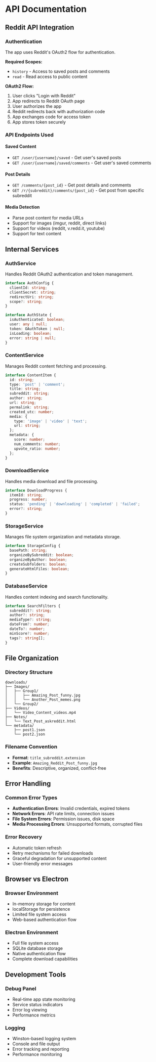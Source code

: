 # API Documentation

## Reddit API Integration

### Authentication
The app uses Reddit's OAuth2 flow for authentication.

**Required Scopes:**
- `history` - Access to saved posts and comments
- `read` - Read access to public content

**OAuth2 Flow:**
1. User clicks "Login with Reddit"
2. App redirects to Reddit OAuth page
3. User authorizes the app
4. Reddit redirects back with authorization code
5. App exchanges code for access token
6. App stores token securely

### API Endpoints Used

#### Saved Content
- `GET /user/{username}/saved` - Get user's saved posts
- `GET /user/{username}/saved/comments` - Get user's saved comments

#### Post Details
- `GET /comments/{post_id}` - Get post details and comments
- `GET /r/{subreddit}/comments/{post_id}` - Get post from specific subreddit

#### Media Detection
- Parse post content for media URLs
- Support for images (imgur, reddit, direct links)
- Support for videos (reddit, v.redd.it, youtube)
- Support for text content

## Internal Services

### AuthService
Handles Reddit OAuth2 authentication and token management.

```typescript
interface AuthConfig {
  clientId: string;
  clientSecret: string;
  redirectUri: string;
  scope?: string;
}

interface AuthState {
  isAuthenticated: boolean;
  user: any | null;
  token: OAuthToken | null;
  isLoading: boolean;
  error: string | null;
}
```

### ContentService
Manages Reddit content fetching and processing.

```typescript
interface ContentItem {
  id: string;
  type: 'post' | 'comment';
  title: string;
  subreddit: string;
  author: string;
  url: string;
  permalink: string;
  created_utc: number;
  media: {
    type: 'image' | 'video' | 'text';
    url: string;
  };
  metadata: {
    score: number;
    num_comments: number;
    upvote_ratio: number;
  };
}
```

### DownloadService
Handles media download and file processing.

```typescript
interface DownloadProgress {
  itemId: string;
  progress: number;
  status: 'pending' | 'downloading' | 'completed' | 'failed';
  error?: string;
}
```

### StorageService
Manages file system organization and metadata storage.

```typescript
interface StorageConfig {
  basePath: string;
  organizeBySubreddit: boolean;
  organizeByAuthor: boolean;
  createSubfolders: boolean;
  generateHtmlFiles: boolean;
}
```

### DatabaseService
Handles content indexing and search functionality.

```typescript
interface SearchFilters {
  subreddit?: string;
  author?: string;
  mediaType?: string;
  dateFrom?: number;
  dateTo?: number;
  minScore?: number;
  tags?: string[];
}
```

## File Organization

### Directory Structure
```
downloads/
├── Images/
│   ├── Group1/
│   │   ├── Amazing_Post_funny.jpg
│   │   └── Another_Post_memes.png
│   └── Group2/
├── Videos/
│   └── Video_Content_videos.mp4
├── Notes/
│   └── Text_Post_askreddit.html
└── metadata/
    ├── post1.json
    └── post2.json
```

### Filename Convention
- **Format**: `title_subreddit.extension`
- **Example**: `Amazing_Reddit_Post_funny.jpg`
- **Benefits**: Descriptive, organized, conflict-free

## Error Handling

### Common Error Types
- **Authentication Errors**: Invalid credentials, expired tokens
- **Network Errors**: API rate limits, connection issues
- **File System Errors**: Permission issues, disk space
- **Media Processing Errors**: Unsupported formats, corrupted files

### Error Recovery
- Automatic token refresh
- Retry mechanisms for failed downloads
- Graceful degradation for unsupported content
- User-friendly error messages

## Browser vs Electron

### Browser Environment
- In-memory storage for content
- localStorage for persistence
- Limited file system access
- Web-based authentication flow

### Electron Environment
- Full file system access
- SQLite database storage
- Native authentication flow
- Complete download capabilities

## Development Tools

### Debug Panel
- Real-time app state monitoring
- Service status indicators
- Error log viewing
- Performance metrics

### Logging
- Winston-based logging system
- Console and file output
- Error tracking and reporting
- Performance monitoring 